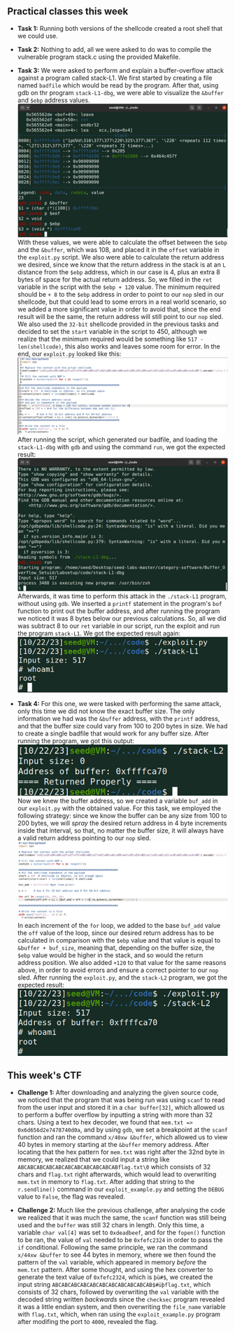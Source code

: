 ## Practical classes this week

- **Task 1:** Running both versions of the shellcode created a root shell that we could use.

- **Task 2:** Nothing to add, all we were asked to do was to compile the vulnerable program stack.c using the provided Makefile.

- **Task 3:** We were asked to perform and explain a buffer-overflow attack against a program called stack-L1. We first started by creating a file named `badfile` which would be read by the program. After that, using gdb on thr program `stack-L1-dbg`, we were able to visualize the `&buffer` and `$ebp` address values. <br>![Alt text](images/lb5i1.png)<br> With these values, we were able to calculate the offset between the `$ebp` and the `&buffer`, which was 108, and placed it in the `offset` variable in the `exploit.py` script. We also were able to calculate the return address we desired, since we know that the return address in the stack is at an `L` distance from the `$ebp` address, which in our case is 4, plus an extra 8 bytes of space for the actual return address. So, we filled in the `ret` variable in the script with the `$ebp + 120` value. The minimum required should be `+ 8` to the `$ebp` address in order to point to our `nop` sled in our shellcode, but that could lead to some errors in a real world scenario, so we added a more significant value in order to avoid that, since the end result will be the same, the return address will still point to our `nop` sled. We also used the `32-bit` shellcode provided in the previous tasks and decided to set the `start` variable in the script to 450, although we realize that the minimum required would be something like `517 - len(shellcode)`, this also works and leaves some room for error. In the end, our `exploit.py` looked like this: <br>![Alt text](images/lb5i2.png)<br> After running the script, which generated our badfile, and loading the `stack-L1-dbg` with `gdb` and using the command `run`, we got the expected result: <br>![Alt text](images/lb5i3.png)<br> Afterwards, it was time to perform this attack in the `./stack-L1` program, without using `gdb`. We inserted a `printf` statement in the program's `bof` function to print out the buffer address, and after running the program we noticed it was 8 bytes below our previous calculations. So, all we did was subtract 8 to our `ret` variable in our script, run the exploit and run the program `stack-L1`. We got the expected result again:<br>![Alt text](images/lb5i4.png)<br>

- **Task 4:** For this one, we were tasked with performing the same attack, only this time we did not know the exact buffer size. The only information we had was the `&buffer` address, with the `printf` address, and that the buffer size could vary from 100 to 200 bytes in size. We had to create a single badfile that would work for any buffer size. After running the program, we got this output:<br> ![Alt text](images/lb5i5.png) <br> Now we knew the buffer address, so we created a variable `buf_add` in our `exploit.py` with the obtained value. For this task, we employed the following strategy: since we know the buffer can be any size from 100 to 200 bytes, we will _spray_ the desired return address in 4 byte increments inside that interval, so that, no matter the buffer size, it will always have a valid return address pointing to our `nop` sled. <br>![Alt text](images/lb5i7.png) <br> In each increment of the `for` loop, we added to the base `buf_add` value the `off` value of the loop, since our desired return address has to be calculated in comparison with the `$ebp` value and that value is equal to `&buffer + buf_size`, meaning that, depending on the buffer size, the `$ebp` value would be higher in the stack, and so would the return address position. We also added `+120` to that value for the same reasons above, in order to avoid errors and ensure a correct pointer to our `nop` sled. After running the `exploit.py`, and the `stack-L2` program, we got the expected result:<br>![Alt text](images/lb5i6.png)



## This week's CTF

- **Challenge 1:** After downloading and analyzing the given source code, we noticed that the program that was being run was using `scanf` to read from the user input and stored it in a `char buffer[32]`, which allowed us to perform a buffer overflow by inputting a string with more than 32 chars. Using a text to hex decoder, we found that `mem.txt => 0x6d656d2e7478740d0a`, and by using `gdb`, we set a breakpoint at the `scanf` function and ran the command `x/40xw &buffer`, which allowed us to view 40 bytes in memory starting at the `&buffer` memory address. After locating that the hex pattern for `mem.txt` was right after the 32nd byte in memory, we realized that we could input a string like `ABCABCABCABCABCABCABCABCABCABCABflag.txt\0` which consists of 32 chars and `flag.txt` right afterwards, which would lead to overwriting `mem.txt` in memory to `flag.txt`. After adding that string to the `r.sendline()` command in our `exploit_example.py` and setting the `DEBUG` value to `False`, the flag was revealed.

- **Challenge 2:** Much like the previous challenge, after analysing the code we realized that it was much the same, the `scanf` function was still being used and the `buffer` was still 32 chars in length. Only this time, a variable `char val[4]` was set to `0xdeadbeef`, and for the `fopen()` function to be ran, the value of `val` needed to be `0xfefc2324` in order to pass the `if` conditional. Following the same principle, we ran the command `x/44xw &buffer` to see 44 bytes in memory, where we then found the pattern of the `val` variable, which appeared in memory _before_ the `mem.txt` pattern. After some thought, and using the hex converter to generate the text value of `0xfefc2324`, which is `þü#$`, we created the input string `ABCABCABCABCABCABCABCABCABCABCAB$#üþflag.txt`, which consists of 32 chars, followed by overwriting the `val` variable with the decoded string written _backwards_ since the `checksec` program revealed it was a little endian system, and then overwriting the `file_name` variable with `flag.txt`, which, when ran using the `exploit_example.py` program after modifing the port to `4000`, revealed the flag.
